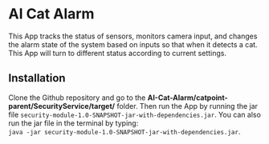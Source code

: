 # AI Cat Alarm
This App tracks the status of sensors, monitors camera input, and changes the alarm state of the system based on inputs so that when it detects a cat. This App will turn to different status according to current settings.

## Installation
Clone the Github repository and go to the **AI-Cat-Alarm/catpoint-parent/SecurityService/target/** folder. Then run the App by running the jar file `security-module-1.0-SNAPSHOT-jar-with-dependencies.jar`. You can also run the jar file in the terminal by typing:  
`java -jar security-module-1.0-SNAPSHOT-jar-with-dependencies.jar`.
